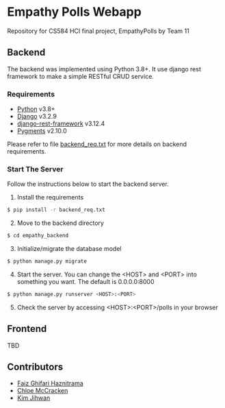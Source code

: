 # Empathy Polls Webapp
Repository for CS584 HCI final project, EmpathyPolls by Team 11

## Backend

The backend was implemented using Python 3.8+. It use django rest framework to make a simple RESTful CRUD service.

### Requirements

- [Python](https://www.python.org/) v3.8+
- [Django](https://www.djangoproject.com/) v3.2.9
- [django-rest-framework](https://www.django-rest-framework.org/) v3.12.4
- [Pygments](https://pygments.org/) v2.10.0

Please refer to file [backend_req.txt](backend_req.txt) for more details on backend requirements.

### Start The Server

Follow the instructions below to start the backend server.
1. Install the requirements
```sh
$ pip install -r backend_req.txt
```
2. Move to the backend directory
```sh
$ cd empathy_backend
```
3. Initialize/migrate the database model
```sh
$ python manage.py migrate
```
4. Start the server. You can change the \<HOST> and \<PORT> into something you want. The default is 0.0.0.0:8000
```sh
$ python manage.py runserver <HOST>:<PORT>
``` 
5. Check the server by accessing \<HOST>:\<PORT>/polls in your browser

## Frontend

TBD

## Contributors

- [Faiz Ghifari Haznitrama](https://github.com/faizghifari)
- [Chloe McCracken](https://github.com/chlomatic16)
- [Kim Jihwan](https://github.com/mdsnins)